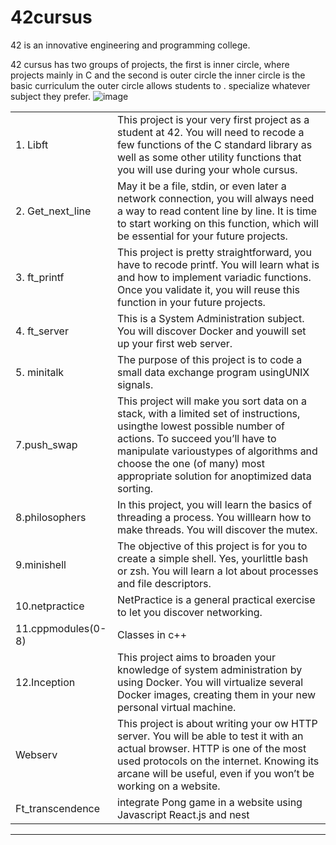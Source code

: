 # 42cursus
42 is an innovative engineering and programming college.

42 cursus has two groups of projects, the first is inner circle, where projects  mainly in C and the second is outer circle
the inner circle is the basic curriculum
the outer circle allows students to . specialize whatever subject they prefer.
![image](https://github.com/arastepa/42cursus/assets/77893589/07afb052-de5a-4e08-8be6-20f39f9b9b92)


|         |         |         
----------|---------
|1. Libft |This project is your very first project as a student at 42. You will need to recode a few functions of the C standard library as well as some other utility functions that you will use during your whole cursus.|
|2. Get_next_line | May it be a file, stdin, or even later a network connection, you will always need a way to read content line by line. It is time to start working on this function, which will be essential for your future projects.
|3. ft_printf | This project is pretty straightforward, you have to recode printf. You will learn what is and how to implement variadic functions. Once you validate it, you will reuse this function in your future projects.
|4. ft_server | This is a System Administration subject. You will discover Docker and youwill set up your first web server.
|5. minitalk | The purpose of this project is to code a small data exchange program usingUNIX signals.
|7.push_swap | This project will make you sort data on a stack, with a limited set of instructions, usingthe lowest possible number of actions. To succeed you’ll have to manipulate varioustypes of algorithms and choose the one (of many) most appropriate solution for anoptimized data sorting.
|8.philosophers |  In this project, you will learn the basics of threading a process. You willlearn how to make threads. You will discover the mutex.
|9.minishell | The objective of this project is for you to create a simple shell. Yes, yourlittle bash or zsh. You will learn a lot about processes and file descriptors.
|10.netpractice | NetPractice is a general practical exercise to let you discover networking.
|11.cppmodules(0-8)| Classes in c++
|12.Inception | This project aims to broaden your knowledge of system administration by using Docker. You will virtualize several Docker images, creating them in your new personal virtual machine.
|Webserv | This project is about writing your ow HTTP server. You will be able to test it with an actual browser. HTTP is one of the most used protocols on the internet. Knowing its arcane will be useful, even if you won’t be working on a website.
|Ft_transcendence | integrate Pong game in a website using Javascript React.js and nest
-----------------------
